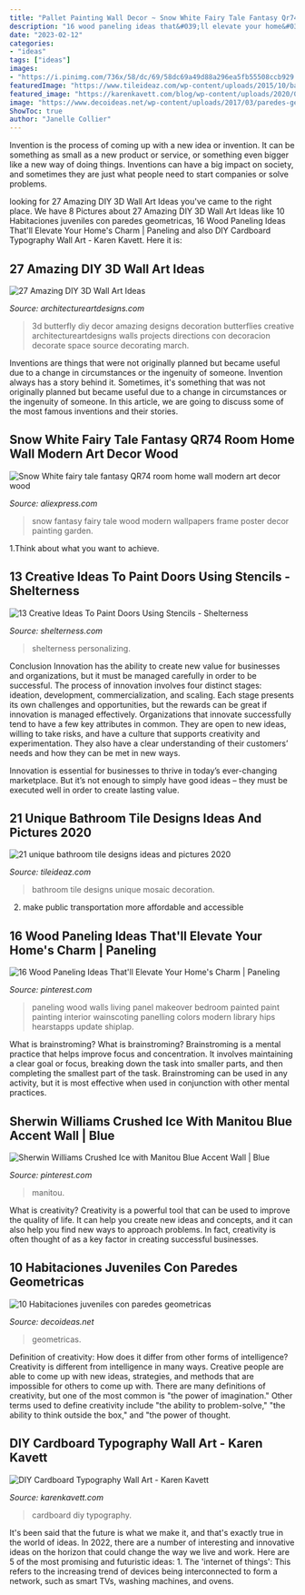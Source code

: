 ```yaml
---
title: "Pallet Painting Wall Decor ~ Snow White Fairy Tale Fantasy Qr74 Room Home Wall Modern Art Decor Wood"
description: "16 wood paneling ideas that&#039;ll elevate your home&#039;s charm"
date: "2023-02-12"
categories:
- "ideas"
tags: ["ideas"]
images:
- "https://i.pinimg.com/736x/58/dc/69/58dc69a49d88a296ea5fb55508ccb929.jpg"
featuredImage: "https://www.tileideaz.com/wp-content/uploads/2015/10/bathroom-interior-decoration-furniture-endearing-grey-ceramic-mosaic-tile-wall-for-italian-style-bathroom-design-including-one-piece-toilet-and-white-bidet-also-black-wooden-bath-vanity-artistic-deco.jpg"
featured_image: "https://karenkavett.com/blog/wp-content/uploads/2020/03/cardboard-letters-closeup-small-1440x1907.jpg"
image: "https://www.decoideas.net/wp-content/uploads/2017/03/paredes-geometricas-5.jpg"
ShowToc: true
author: "Janelle Collier"
---
```



Invention is the process of coming up with a new idea or invention. It can be something as small as a new product or service, or something even bigger like a new way of doing things. Inventions can have a big impact on society, and sometimes they are just what people need to start companies or solve problems.

	

		
looking for 27 Amazing DIY 3D Wall Art Ideas you've came to the right place. We have 8 Pictures about 27 Amazing DIY 3D Wall Art Ideas like 10 Habitaciones juveniles con paredes geometricas, 16 Wood Paneling Ideas That&#039;ll Elevate Your Home&#039;s Charm | Paneling and also DIY Cardboard Typography Wall Art - Karen Kavett. Here it is:
		
    
## 27 Amazing DIY 3D Wall Art Ideas

<img loading=lazy src="https://www.architectureartdesigns.com/wp-content/uploads/2013/11/1026.jpg" onerror="this.onerror=null;this.src='https://tse1.mm.bing.net/th?id=OIP.d2GlAbA5H8JNX4Ry8B2VsgHaJ3&amp;pid=15.1';" alt="27 Amazing DIY 3D Wall Art Ideas">

_Source: architectureartdesigns.com_

>3d butterfly diy decor amazing designs decoration butterflies creative architectureartdesigns walls projects directions con decoracion decorate space source decorating march. 

	

Inventions are things that were not originally planned but became useful due to a change in circumstances or the ingenuity of someone.
Invention always has a story behind it. Sometimes, it's something that was not originally planned but became useful due to a change in circumstances or the ingenuity of someone. In this article, we are going to discuss some of the most famous inventions and their stories.

    
## Snow White Fairy Tale Fantasy QR74 Room Home Wall Modern Art Decor Wood

<img loading=lazy src="https://ae01.alicdn.com/kf/HTB1J8acRVXXXXcqXVXXq6xXFXXX9/Snow-White-fairy-tale-fantasy-QR74-room-home-wall-modern-art-decor-wood-frame-poster.jpg" onerror="this.onerror=null;this.src='https://tse4.mm.bing.net/th?id=OIP.Pg4NZ2cIr4YjbP9R_XxYfQHaE8&amp;pid=15.1';" alt="Snow White fairy tale fantasy QR74 room home wall modern art decor wood">

_Source: aliexpress.com_

>snow fantasy fairy tale wood modern wallpapers frame poster decor painting garden. 

	

1.Think about what you want to achieve.

    
## 13 Creative Ideas To Paint Doors Using Stencils - Shelterness

<img loading=lazy src="https://i.shelterness.com/decorating-doors-with-stencils-6.jpg" onerror="this.onerror=null;this.src='https://tse4.mm.bing.net/th?id=OIP.drVYAIkvCbb0LWTvdXAUdQAAAA&amp;pid=15.1';" alt="13 Creative Ideas To Paint Doors Using Stencils - Shelterness">

_Source: shelterness.com_

>shelterness personalizing. 

	

Conclusion
Innovation has the ability to create new value for businesses and organizations, but it must be managed carefully in order to be successful. The process of innovation involves four distinct stages: ideation, development, commercialization, and scaling. Each stage presents its own challenges and opportunities, but the rewards can be great if innovation is managed effectively.
Organizations that innovate successfully tend to have a few key attributes in common. They are open to new ideas, willing to take risks, and have a culture that supports creativity and experimentation. They also have a clear understanding of their customers’ needs and how they can be met in new ways.

 Innovation is essential for businesses to thrive in today’s ever-changing marketplace. But it’s not enough to simply have good ideas – they must be executed well in order to create lasting value.

    
## 21 Unique Bathroom Tile Designs Ideas And Pictures 2020

<img loading=lazy src="https://www.tileideaz.com/wp-content/uploads/2015/10/bathroom-interior-decoration-furniture-endearing-grey-ceramic-mosaic-tile-wall-for-italian-style-bathroom-design-including-one-piece-toilet-and-white-bidet-also-black-wooden-bath-vanity-artistic-deco.jpg" onerror="this.onerror=null;this.src='https://tse3.mm.bing.net/th?id=OIP.h-oe3OsKF6iHNTbJ7RO_0QHaEo&amp;pid=15.1';" alt="21 unique bathroom tile designs ideas and pictures 2020">

_Source: tileideaz.com_

>bathroom tile designs unique mosaic decoration. 

	

2. make public transportation more affordable and accessible

    
## 16 Wood Paneling Ideas That&#039;ll Elevate Your Home&#039;s Charm | Paneling

<img loading=lazy src="https://i.pinimg.com/736x/b7/84/32/b7843273c1ecae0f1c18c9a298172b50.jpg" onerror="this.onerror=null;this.src='https://tse3.mm.bing.net/th?id=OIP.RHQnLMH-vkkDcvVUZJJ1TgHaLD&amp;pid=15.1';" alt="16 Wood Paneling Ideas That&#039;ll Elevate Your Home&#039;s Charm | Paneling">

_Source: pinterest.com_

>paneling wood walls living panel makeover bedroom painted paint painting interior wainscoting panelling colors modern library hips hearstapps update shiplap. 

	

What is brainstroming?
What is brainstroming? Brainstroming is a mental practice that helps improve focus and concentration. It involves maintaining a clear goal or focus, breaking down the task into smaller parts, and then completing the smallest part of the task. Brainstroming can be used in any activity, but it is most effective when used in conjunction with other mental practices.

    
## Sherwin Williams Crushed Ice With Manitou Blue Accent Wall | Blue

<img loading=lazy src="https://i.pinimg.com/736x/58/dc/69/58dc69a49d88a296ea5fb55508ccb929.jpg" onerror="this.onerror=null;this.src='https://tse4.mm.bing.net/th?id=OIP.T1s-_r8UJhoXD1X7O3MP6gHaJ3&amp;pid=15.1';" alt="Sherwin Williams Crushed Ice with Manitou Blue Accent Wall | Blue">

_Source: pinterest.com_

>manitou. 

	

What is creativity?
Creativity is a powerful tool that can be used to improve the quality of life. It can help you create new ideas and concepts, and it can also help you find new ways to approach problems. In fact, creativity is often thought of as a key factor in creating successful businesses.

    
## 10 Habitaciones Juveniles Con Paredes Geometricas

<img loading=lazy src="https://www.decoideas.net/wp-content/uploads/2017/03/paredes-geometricas-5.jpg" onerror="this.onerror=null;this.src='https://tse2.mm.bing.net/th?id=OIP.QOBJkMhpQ8aPjWY926Gk1gHaLH&amp;pid=15.1';" alt="10 Habitaciones juveniles con paredes geometricas">

_Source: decoideas.net_

>geometricas. 

	

Definition of creativity: How does it differ from other forms of intelligence?
Creativity is different from intelligence in many ways. Creative people are able to come up with new ideas, strategies, and methods that are impossible for others to come up with. 
There are many definitions of creativity, but one of the most common is "the power of imagination." Other terms used to define creativity include "the ability to problem-solve," "the ability to think outside the box," and "the power of thought.

    
## DIY Cardboard Typography Wall Art - Karen Kavett

<img loading=lazy src="https://karenkavett.com/blog/wp-content/uploads/2020/03/cardboard-letters-closeup-small-1440x1907.jpg" onerror="this.onerror=null;this.src='https://tse3.mm.bing.net/th?id=OIP.lmQQzb0mvQXwHrYfIAxE_gHaJz&amp;pid=15.1';" alt="DIY Cardboard Typography Wall Art - Karen Kavett">

_Source: karenkavett.com_

>cardboard diy typography. 

	

It's been said that the future is what we make it, and that's exactly true in the world of ideas. In 2022, there are a number of interesting and innovative ideas on the horizon that could change the way we live and work. Here are 5 of the most promising and futuristic ideas: 1. The 'internet of things': This refers to the increasing trend of devices being interconnected to form a network, such as smart TVs, washing machines, and ovens.

